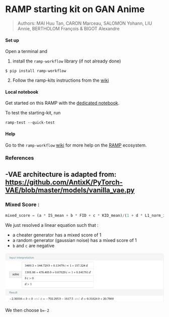 # RAMP starting kit on GAN Anime


> Authors: MAI Huu Tan, CARON Marceau, SALOMON Yohann, LIU Annie, BERTHOLOM François & BIGOT Alexandre


#### Set up

Open a terminal and

1. install the `ramp-workflow` library (if not already done)
  ```
  $ pip install ramp-workflow
  ```
  
2. Follow the ramp-kits instructions from the [wiki](https://github.com/paris-saclay-cds/ramp-workflow/wiki/Getting-started-with-a-ramp-kit)

#### Local notebook

Get started on this RAMP with the [dedicated notebook]().

To test the starting-kit, run


```
ramp-test --quick-test
```


#### Help
Go to the `ramp-workflow` [wiki](https://github.com/paris-saclay-cds/ramp-workflow/wiki) for more help on the [RAMP](https://ramp.studio) ecosystem.

### References

-VAE architecture is adapted from:  https://github.com/AntixK/PyTorch-VAE/blob/master/models/vanilla_vae.py
---

### Mixed Score :

```python
mixed_score = (a * IS_mean + b * FID + c * KID_mean)/(1 + d * L1_norm_interpolation) 
```

We just resolved a linear equation such that :
- a cheater generator has a mixed score of 1
- a random generator (gaussian noise) has a mixed score of 1
- `b` and `c` are negative

![img/linear-equations.png](img/linear-equations.png)

We then choose `b=-2`
